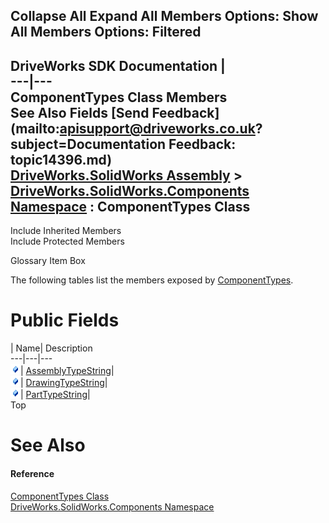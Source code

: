 Collapse All Expand All Members Options: Show All  Members Options: Filtered   
---  
DriveWorks SDK Documentation  |   
---|---  
ComponentTypes Class Members   
See Also Fields [Send Feedback](mailto:apisupport@driveworks.co.uk?subject=Documentation Feedback: topic14396.md)  
[DriveWorks.SolidWorks Assembly](topic13342.md) > [DriveWorks.SolidWorks.Components Namespace](topic13925.md) : ComponentTypes Class  
---  
  
Include Inherited Members    
Include Protected Members  


Glossary Item Box

The following tables list the members exposed by [ComponentTypes](topic14396.md).

# Public Fields

| Name| Description  
---|---|---  
![Public Field](dotnetimages/publicField.gif)| [AssemblyTypeString](topic14402.md)|   
![Public Field](dotnetimages/publicField.gif)| [DrawingTypeString](topic14403.md)|   
![Public Field](dotnetimages/publicField.gif)| [PartTypeString](topic14404.md)|   
Top

# See Also

#### Reference

[ComponentTypes Class](topic14396.md)   
[DriveWorks.SolidWorks.Components Namespace](topic13925.md)


